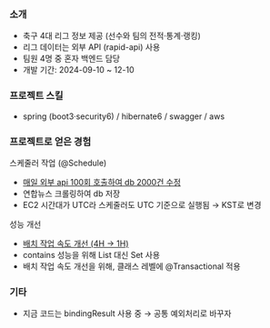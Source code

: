 ### 소개
<ul>
  <li>축구 4대 리그 정보 제공 (선수와 팀의 전적·통계·랭킹)</li>
  <li>리그 데이터는 외부 API (rapid-api) 사용</li>
  <li>팀원 4명 중 혼자 백엔드 담당</li>
  <li>개발 기간: 2024-09-10 ~ 12-10</li>
</ul>

### 프로젝트 스킬
<ul>
  <li>spring (boot3·security6) / hibernate6 / swagger / aws</li>
</ul>

### 프로젝트로 얻은 경험
스케줄러 작업 (@Schedule)
<ul>
  <li>
    <a href="https://github.com/kimtaehyun304/sost-api/blob/a7de49b8869b961db8d5696ae44aeb2a40a59ddc/src/main/java/com/daelim/sfa/ScheduledTasks.java#L104">
      매일 외부 api 100회 호출하여 db 2000건 수정
    </a>
  </li>
  <li>연합뉴스 크롤링하여 db 저장</li>
  <li>EC2 시간대가 UTC라 스케줄러도 UTC 기준으로 실행됨 → KST로 변경</li>
</ul>

성능 개선
<ul>
   <li>
     <a href="https://github.com/kimtaehyun304/sost-api/blob/a7de49b8869b961db8d5696ae44aeb2a40a59ddc/src/main/java/com/daelim/sfa/InitDb.java#L413">
       배치 작업 속도 개선 (4H → 1H)
     </a>
   </li>
  <li>contains 성능을 위해 List 대신 Set 사용</li>
  <li>배치 작업 속도 개선을 위해, 클래스 레벨에 @Transactional 적용</li>
  
</ul>

    
### 기타
<ul>
  <li>지금 코드는 bindingResult 사용 중 → 공통 예외처리로 바꾸자</li>
</ul>




